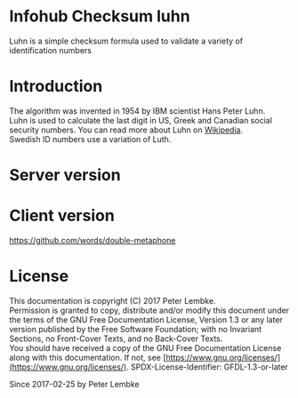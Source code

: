 # Infohub Checksum luhn
Luhn is a simple checksum formula used to validate a variety of identification numbers  

# Introduction
The algorithm was invented in 1954 by IBM scientist Hans Peter Luhn.  
Luhn is used to calculate the last digit in US, Greek and Canadian social security numbers. You can read more about Luhn on <a href="https://en.wikipedia.org/wiki/Luhn_algorithm" target="_blank">Wikipedia</a>.  
Swedish ID numbers use a variation of Luth.  

# Server version
  

# Client version
https://github.com/words/double-metaphone  

# License
This documentation is copyright (C) 2017 Peter Lembke.  
Permission is granted to copy, distribute and/or modify this document under the terms of the GNU Free Documentation License, Version 1.3 or any later version published by the Free Software Foundation; with no Invariant Sections, no Front-Cover Texts, and no Back-Cover Texts.  
You should have received a copy of the GNU Free Documentation License along with this documentation. If not, see [https://www.gnu.org/licenses/](https://www.gnu.org/licenses/).  SPDX-License-Identifier: GFDL-1.3-or-later  

Since 2017-02-25 by Peter Lembke  
